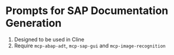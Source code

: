# Prompts for SAP Documentation Generation

1. Designed to be used in Cline
2. Require `mcp-abap-adt`, `mcp-sap-gui` and `mcp-image-recognition`
